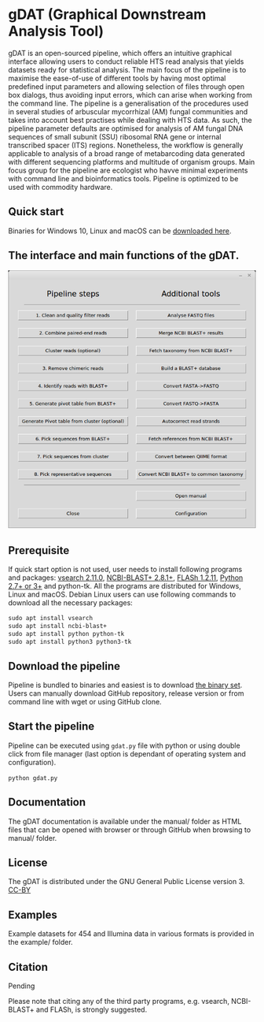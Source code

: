 # gDAT (Graphical Downstream Analysis Tool)
gDAT is an open-sourced pipeline, which offers an intuitive graphical interface allowing users to conduct reliable HTS read analysis that yields datasets ready for statistical analysis. The main focus of the pipeline is to maximise the ease-of-use of different tools by having most optimal predefined input parameters and allowing selection of files through open box dialogs, thus avoiding input errors, which can arise when working from the command line. The pipeline is a generalisation of the procedures used in several studies of arbuscular mycorrhizal (AM) fungal communities and takes into account best practises while dealing with HTS data. As such, the pipeline parameter defaults are optimised for analysis of AM fungal DNA sequences of small subunit (SSU) ribosomal RNA gene or internal transcribed spacer (ITS) regions. Nonetheless, the workflow is generally applicable to analysis of a broad range of metabarcoding data generated with different sequencing platforms and multitude of organism groups. Main focus group for the pipeline are ecologist who havve minimal experiments with command line and bioinformatics tools. Pipeline is optimized to be used with commodity hardware.

## Quick start

Binaries for Windows 10, Linux and macOS can be [downloaded here](https://github.com/ut-planteco/gDAT/releases). 

## The interface and main functions of the gDAT.
![main.png](https://github.com/ut-planteco/gDAT/raw/master/manual/assets/pipeline_main.png)

## Prerequisite

If quick start option is not used, user needs to install following programs and packages: [vsearch 2.11.0](https://github.com/torognes/vsearch/releases), [NCBI-BLAST+ 2.8.1+](https://blast.ncbi.nlm.nih.gov/Blast.cgi?PAGE_TYPE=BlastDocs&DOC_TYPE=Download), [FLASh 1.2.11](https://ccb.jhu.edu/software/FLASH/), [Python 2.7+ or 3+](https://www.python.org/downloads/) and python-tk. All the programs are distributed for Windows, Linux and macOS. Debian Linux users can use following commands to download all the necessary packages:

```
sudo apt install vsearch
sudo apt install ncbi-blast+
sudo apt install python python-tk
sudo apt install python3 python3-tk
```

## Download the pipeline

Pipeline is bundled to binaries and easiest is to download [the binary set](https://github.com/ut-planteco/gDAT/releases). Users can manually download GitHub repository, release version or from command line with wget or using GitHub clone. 

## Start the pipeline

Pipeline can be executed using `gdat.py` file with python or using double click from file manager (last option is dependant of operating system and configuration).

`python gdat.py`

## Documentation

The gDAT documentation is available under the manual/ folder as HTML files that can be opened with browser or through GitHub when browsing to manual/ folder.

## License

The gDAT is distributed under the GNU General Public License version 3. [CC-BY](https://creativecommons.org/licenses/by/3.0/)

## Examples

Example datasets for 454 and Illumina data in various formats is provided in the example/ folder.

## Citation

Pending

Please note that citing any of the third party programs, e.g. vsearch, NCBI-BLAST+ and FLASh, is strongly suggested.